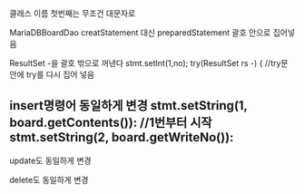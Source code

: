 클래스 이름 첫번째는 무조건 대문자로

MariaDBBoardDao
creatStatement 대신 preparedStatement
괄호 안으로 집어넣음

ResultSet -을 괄호 밖으로 꺼낸다
stmt.setInt(1,no);
try(ResultSet rs -) { //try문 안에 try를 다시 집어 넣음

insert명령어 동일하게 변경
stmt.setString(1, board.getContents()): //1번부터 시작
stmt.setString(2, board.getWriteNo()):
-

update도 동일하게 변경

delete도 동일하게 변경



